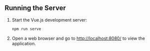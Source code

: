 ## Running the Server
1. Start the Vue.js development server:

    ```bash
    npm run serve
    ```

2. Open a web browser and go to [http://localhost:8080/](http://localhost:8080/) to view the application.
